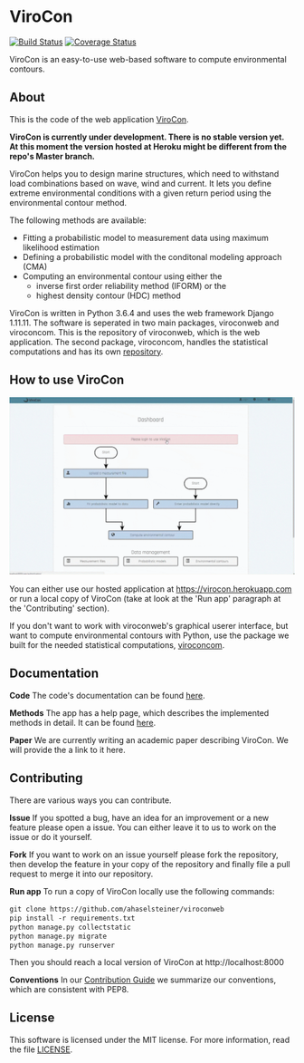 # ViroCon

[![Build Status](https://travis-ci.org/ahaselsteiner/viroconweb.svg?branch=master)](https://travis-ci.org/ahaselsteiner/viroconweb)
[![Coverage Status](https://coveralls.io/repos/github/ahaselsteiner/viroconweb/badge.svg?branch=master&service=github)](https://coveralls.io/github/ahaselsteiner/viroconweb?branch=master)

ViroCon is an easy-to-use web-based software to compute environmental contours.

## About

This is the code of the web application
[ViroCon](https://virocon.herokuapp.com).

**ViroCon is currently under development. There is no stable version yet. At
this moment the version hosted at Heroku might be different from the repo's
Master branch.**

ViroCon helps you to design marine structures, which need to withstand load
combinations based on wave, wind and current. It lets you define extreme
environmental conditions with a given return period using the environmental
contour method.

The following methods are available:
* Fitting a probabilistic model to measurement data using maximum likelihood
estimation
* Defining a probabilistic model with the conditonal modeling approach (CMA)
* Computing an environmental contour using either the
  * inverse first order reliability method (IFORM) or the
  * highest density contour (HDC) method

ViroCon is written in Python 3.6.4 and uses the web framework Django 1.11.11.
 The software is seperated in two main packages, viroconweb and viroconcom.
 This is the repository of viroconweb, which is the web application.
 The second package, viroconcom, handles the statistical computations and
 has its own [repository](https://github.com/ahaselsteiner/viroconcom).

## How to use ViroCon

![Usage of viroconweb](static/images/calculating_a_contour_with_viroconweb.gif)

You can either use our hosted application at https://virocon.herokuapp.com or
run a local copy of ViroCon (take at look at the 'Run app' paragraph at the
'Contributing' section).

If you don't want to work with viroconweb's graphical userer interface, but
want to compute environmental contours with Python, use the package we
built for the needed statistical computations,
[viroconcom](https://github.com/ahaselsteiner/viroconcom).

## Documentation
**Code** The code's documentation can be found
[here](https://ahaselsteiner.github.io/viroconweb/).

**Methods** The app has a help page, which describes the implemented methods in
detail. It can be found
[here](https://virocon.herokuapp.com/info/help).

**Paper** We are currently writing an academic paper describing ViroCon. We will
provide the a link to it here.

## Contributing
There are various ways you can contribute.

**Issue** If you spotted a bug, have an idea for an improvement or a new
 feature please open a issue. You can either leave it to us to work on the
 issue or do it yourself.

**Fork** If you want to work on an issue yourself please fork the repository,
then develop the feature in your copy of the repository and finally
file a pull request to merge it into our repository.

**Run app** To run a copy of ViroCon locally use the following
commands:
```
git clone https://github.com/ahaselsteiner/viroconweb
pip install -r requirements.txt
python manage.py collectstatic
python manage.py migrate
python manage.py runserver
```
Then you should reach a local version of ViroCon at http://localhost:8000

**Conventions** In our [Contribution Guide](https://ahaselsteiner.github.io/viroconweb/styleguide.html)
we summarize our conventions, which are consistent with PEP8.

## License
This software is licensed under the MIT license. For more information, read the
file [LICENSE](https://github.com/ahaselsteiner/viroconweb/blob/master/LICENSE).